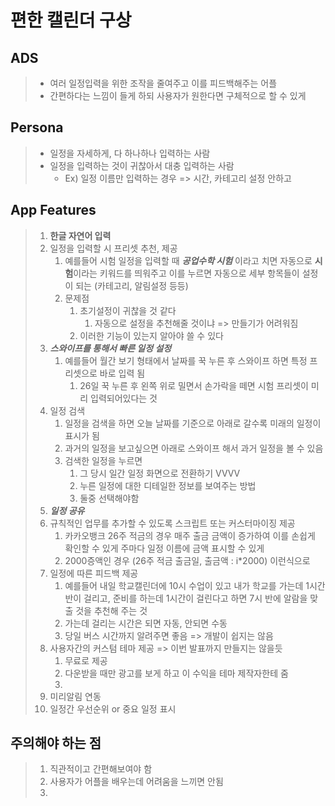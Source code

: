 # 편한 캘린더 구상

## ADS

> * 여러 일정입력을 위한 조작을 줄여주고 이를 피드백해주는 어플
> * 간편하다는 느낌이 들게 하되 사용자가 원한다면 구체적으로 할 수 있게

## Persona

> * 일정을 자세하게, 다 하나하나 입력하는 사람
> * 일정을 입력하는 것이 귀찮아서 대충 입력하는 사람
>   * Ex) 일정 이름만 입력하는 경우 => 시간, 카테고리 설정 안하고

## App Features

> 1. **한글 자연어 입력**
> 2. 일정을 입력할 시 프리셋 추천, 제공
>    1. 예를들어 시험 일정을 입력할 때 ***공업수학 시험*** 이라고 치면 자동으로 **시험**이라는 키워드를 띄워주고 이를 누르면 자동으로 세부 항목들이 설정이 되는 (카테고리, 알림설정 등등)
>    2. 문제점
>       1. 초기설정이 귀찮을 것 같다
>          1. 자동으로 설정을 추천해줄 것이냐 => 만들기가 어려워짐
>       2. 이러한 기능이 있는지 알아야 쓸 수 있다
> 3. ***스와이프를 통해서 빠른 일정 설정***
>    1. 예를들어 월간 보기 형태에서 날짜를 꾹 누른 후 스와이프 하면 특정 프리셋으로 	바로 입력 됨
>       1. 26일 꾹 누른 후 왼쪽 위로 밀면서 손가락을 떼면 시험 프리셋이 미리 입력되어있다는 것
> 4. 일정 검색
>    1. 일정을 검색을 하면 오늘 날짜를 기준으로 아래로 갈수록 미래의 일정이 표시가 됨
>    2. 과거의 일정을 보고싶으면 아래로 스와이프 해서 과거 일정을 볼 수 있음
>    3. 검색한 일정을 누르면 
>       1. 그 당시 일간 일정 화면으로 전환하기 VVVV
>       2. 누른 일정에 대한 디테일한 정보를 보여주는 방법
>       3. 둘중 선택해야함
> 5. ***일정 공유***
> 6. 규칙적인 업무를 추가할 수 있도록 스크립트 또는 커스터마이징 제공
>    1. 카카오뱅크 26주 적금의 경우 매주 출금 금액이 증가하여 이를 손쉽게 확인할 수 있게 주마다 일정 이름에 금액 표시할 수 있게
>    2. 2000증액인 경우 (26주 적금 출금일, 출금액 : i*2000) 이런식으로
> 7. 일정에 따른 피드백 제공
>    1. 예를들어 내일 학교캘린더에 10시 수업이 있고 내가 학교를 가는데 1시간 반이 걸리고, 준비를 하는데 1시간이 걸린다고 하면 7시 반에 알람을 맞출 것을 추천해 주는 것
>    2. 가는데 걸리는 시간은 되면 자동, 안되면 수동 
>    3. 당일 버스 시간까지 알려주면 좋음 => 개발이 쉽지는 않음
> 8. 사용자간의 커스텀 테마 제공 => 이번 발표까지 만들지는 않을듯
>    1. 무료로 제공
>    2. 다운받을 때만 광고를 보게 하고 이 수익을 테마 제작자한테 줌
>    3. 
> 9. 미리알림 연동
> 10. 일정간 우선순위 or 중요 일정 표시

## 주의해야 하는 점

> 1. 직관적이고 간편해보여야 함
> 2. 사용자가 어플을 배우는데 어려움을 느끼면 안됨
> 3. 